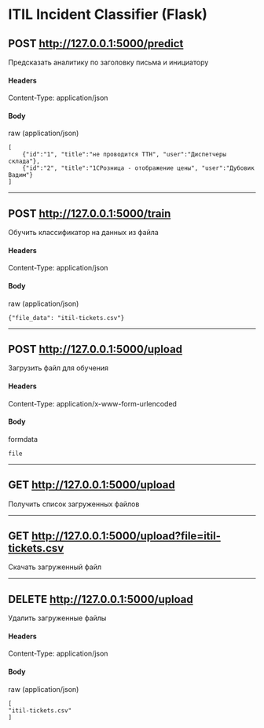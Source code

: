 ITIL Incident Classifier (Flask)
=====
POST http://127.0.0.1:5000/predict
----------------------------------

Предсказать аналитику по заголовку письма и инициатору

#### Headers

Content-Type: application/json

#### Body

raw (application/json)

    [
        {"id":"1", "title":"не проводится ТТН", "user":"Диспетчеры склада"},
        {"id":"2", "title":"1СРозница - отображение цены", "user":"Дубовик Вадим"} 
    ]

-----
POST http://127.0.0.1:5000/train
----------------------------------

Обучить классификатор на данных из файла

#### Headers

Content-Type: application/json

#### Body

raw (application/json)

    {"file_data": "itil-tickets.csv"}
    
-----
POST http://127.0.0.1:5000/upload
----------------------------------

Загрузить файл для обучения

#### Headers

Content-Type: application/x-www-form-urlencoded

#### Body

formdata

    file
    
-----
GET http://127.0.0.1:5000/upload
----------------------------------

Получить список загруженных файлов

-----
GET http://127.0.0.1:5000/upload?file=itil-tickets.csv
----------------------------------

Скачать загруженный файл

-----
DELETE http://127.0.0.1:5000/upload
----------------------------------
Удалить загруженные файлы

#### Headers

Content-Type: application/json

#### Body

raw (application/json)

    [
    "itil-tickets.csv"
    ]
        
    


